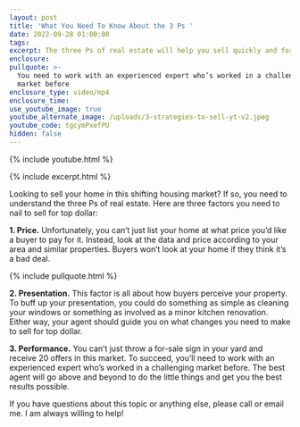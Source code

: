```yaml
---
layout: post
title: 'What You Need To Know About the 3 Ps '
date: 2022-09-28 01:00:00
tags:
excerpt: The three Ps of real estate will help you sell quickly and for top dollar.
enclosure:
pullquote: >-
  You need to work with an experienced expert who’s worked in a challenging
  market before
enclosure_type: video/mp4
enclosure_time:
use_youtube_image: true
youtube_alternate_image: /uploads/3-strategies-to-sell-yt-v2.jpeg
youtube_code: tgcymPxefPU
hidden: false
---
```

{% include youtube.html %}

{% include excerpt.html %}

Looking to sell your home in this shifting housing market? If so, you need to understand the three Ps of real estate. Here are three factors you need to nail to sell for top dollar:

**1\. Price.** Unfortunately, you can’t just list your home at what price you’d like a buyer to pay for it. Instead, look at the data and price according to your area and similar properties. Buyers won’t look at your home if they think it’s a bad deal.

{% include pullquote.html %}

**2\. Presentation.** This factor is all about how buyers perceive your property. To buff up your presentation, you could do something as simple as cleaning your windows or something as involved as a minor kitchen renovation. Either way, your agent should guide you on what changes you need to make to sell for top dollar.&nbsp;

**3\. Performance.** You can’t just throw a for-sale sign in your yard and receive 20 offers in this market. To succeed, you’ll need to work with an experienced expert who’s worked in a challenging market before. The best agent will go above and beyond to do the little things and get you the best results possible.&nbsp;

If you have questions about this topic or anything else, please call or email me. I am always willing to help\!